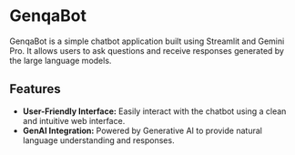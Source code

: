 # GenqaBot

GenqaBot is a simple chatbot application built using Streamlit and Gemini Pro. It allows users to ask questions and receive responses generated by the large language models.

## Features

- **User-Friendly Interface:** Easily interact with the chatbot using a clean and intuitive web interface.
- **GenAI Integration:** Powered by Generative AI to provide natural language understanding and responses.



